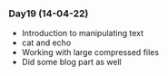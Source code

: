 ### Day19 (14-04-22)
- Introduction to manipulating text
- cat and echo
- Working with large compressed files
- Did some blog part as well

